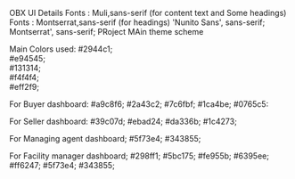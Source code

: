 OBX UI Details
Fonts : Muli,sans-serif (for content text and Some headings)
Fonts : Montserrat,sans-serif (for headings) 'Nunito Sans', sans-serif; Montserrat', sans-serif;
PRoject MAin theme scheme

Main Colors used:
#2944c1;  
#e94545;  
#131314;  
#f4f4f4;  
#eff2f9;

For Buyer dashboard:
#a9c8f6; #2a43c2;
#7c6fbf;
#1ca4be;
#0765c5:

For Seller dashboard:
#39c07d;
#ebad24;
#da336b;
#1c4273;

For Managing agent dashboard;
#5f73e4; #343855;

For Facility manager dashboard;
#298ff1; #5bc175; #fe955b; #6395ee; #ff6247;
#5f73e4; #343855;
­
